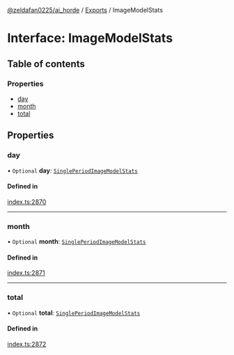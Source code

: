 [@zeldafan0225/ai_horde](../README.md) / [Exports](../modules.md) / ImageModelStats

# Interface: ImageModelStats

## Table of contents

### Properties

- [day](ImageModelStats.md#day)
- [month](ImageModelStats.md#month)
- [total](ImageModelStats.md#total)

## Properties

### day

• `Optional` **day**: [`SinglePeriodImageModelStats`](../modules.md#singleperiodimagemodelstats)

#### Defined in

[index.ts:2870](https://github.com/ZeldaFan0225/ai_horde/blob/bd3c116/index.ts#L2870)

___

### month

• `Optional` **month**: [`SinglePeriodImageModelStats`](../modules.md#singleperiodimagemodelstats)

#### Defined in

[index.ts:2871](https://github.com/ZeldaFan0225/ai_horde/blob/bd3c116/index.ts#L2871)

___

### total

• `Optional` **total**: [`SinglePeriodImageModelStats`](../modules.md#singleperiodimagemodelstats)

#### Defined in

[index.ts:2872](https://github.com/ZeldaFan0225/ai_horde/blob/bd3c116/index.ts#L2872)
